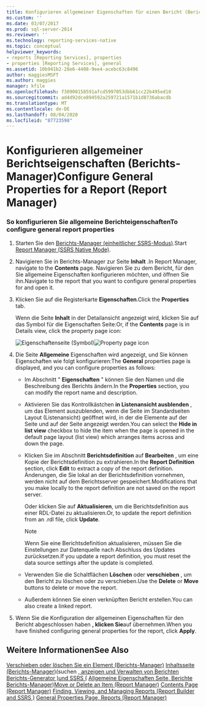 ```yaml
---
title: Konfigurieren allgemeiner Eigenschaften für einen Bericht (Berichts-Manager) | Microsoft-Dokumentation
ms.custom: ''
ms.date: 03/07/2017
ms.prod: sql-server-2014
ms.reviewer: ''
ms.technology: reporting-services-native
ms.topic: conceptual
helpviewer_keywords:
- reports [Reporting Services], properties
- properties [Reporting Services], general
ms.assetid: 10b941b2-28e6-4408-9ee4-acebc63c8496
author: maggiesMSFT
ms.author: maggies
manager: kfile
ms.openlocfilehash: f30900158591afcd5997053dbb61cc22b495ed10
ms.sourcegitcommit: ad4d92dce894592a259721a1571b1d8736abacdb
ms.translationtype: MT
ms.contentlocale: de-DE
ms.lasthandoff: 08/04/2020
ms.locfileid: "87723598"
---
```

# <a name="configure-general-properties-for-a-report-report-manager"></a><span data-ttu-id="965e2-102">Konfigurieren allgemeiner Berichtseigenschaften (Berichts-Manager)</span><span class="sxs-lookup"><span data-stu-id="965e2-102">Configure General Properties for a Report (Report Manager)</span></span>
  
### <a name="to-configure-general-report-properties"></a><span data-ttu-id="965e2-103">So konfigurieren Sie allgemeine Berichteigenschaften</span><span class="sxs-lookup"><span data-stu-id="965e2-103">To configure general report properties</span></span>

1.  <span data-ttu-id="965e2-104">Starten Sie den [Berichts-Manager &#40;einheitlicher SSRS-Modus&#41;](../../2014/reporting-services/report-manager-ssrs-native-mode.md).</span><span class="sxs-lookup"><span data-stu-id="965e2-104">Start [Report Manager  &#40;SSRS Native Mode&#41;](../../2014/reporting-services/report-manager-ssrs-native-mode.md).</span></span>

2.  <span data-ttu-id="965e2-105">Navigieren Sie in Berichts-Manager zur Seite **Inhalt** .</span><span class="sxs-lookup"><span data-stu-id="965e2-105">In Report Manager, navigate to the **Contents** page.</span></span> <span data-ttu-id="965e2-106">Navigieren Sie zu dem Bericht, für den Sie allgemeine Eigenschaften konfigurieren möchten, und öffnen Sie ihn.</span><span class="sxs-lookup"><span data-stu-id="965e2-106">Navigate to the report that you want to configure general properties for and open it.</span></span>

3.  <span data-ttu-id="965e2-107">Klicken Sie auf die Registerkarte **Eigenschaften**.</span><span class="sxs-lookup"><span data-stu-id="965e2-107">Click the **Properties** tab.</span></span>

     <span data-ttu-id="965e2-108">Wenn die Seite **Inhalt** in der Detailansicht angezeigt wird, klicken Sie auf das Symbol für die Eigenschaften Seite:</span><span class="sxs-lookup"><span data-stu-id="965e2-108">Or, if the **Contents** page is in Details view, click the property page icon:</span></span>

     <span data-ttu-id="965e2-109">![Eigenschaftenseite (Symbol)](media/prop.gif "Eigenschaftenseite (Symbol)")</span><span class="sxs-lookup"><span data-stu-id="965e2-109">![Property page icon](media/prop.gif "Property page icon")</span></span>

4.  <span data-ttu-id="965e2-110">Die Seite **Allgemeine** Eigenschaften wird angezeigt, und Sie können Eigenschaften wie folgt konfigurieren:</span><span class="sxs-lookup"><span data-stu-id="965e2-110">The **General** properties page is displayed, and you can configure properties as follows:</span></span>

    -   <span data-ttu-id="965e2-111">Im Abschnitt " **Eigenschaften** " können Sie den Namen und die Beschreibung des Berichts ändern.</span><span class="sxs-lookup"><span data-stu-id="965e2-111">In the **Properties** section, you can modify the report name and description.</span></span>

    -   <span data-ttu-id="965e2-112">Aktivieren Sie das Kontrollkästchen **in Listenansicht ausblenden** , um das Element auszublenden, wenn die Seite im Standardseiten Layout (Listenansicht) geöffnet wird, in der die Elemente auf der Seite und auf der Seite angezeigt werden.</span><span class="sxs-lookup"><span data-stu-id="965e2-112">You can select the **Hide in list view** checkbox to hide the item when the page is opened in the default page layout (list view) which arranges items across and down the page.</span></span>

    -   <span data-ttu-id="965e2-113">Klicken Sie im Abschnitt **Berichtsdefinition** auf **Bearbeiten** , um eine Kopie der Berichtsdefinition zu extrahieren.</span><span class="sxs-lookup"><span data-stu-id="965e2-113">In the **Report Definition** section, click **Edit** to extract a copy of the report definition.</span></span> <span data-ttu-id="965e2-114">Änderungen, die Sie lokal an der Berichtsdefinition vornehmen, werden nicht auf dem Berichtsserver gespeichert.</span><span class="sxs-lookup"><span data-stu-id="965e2-114">Modifications that you make locally to the report definition are not saved on the report server.</span></span>

         <span data-ttu-id="965e2-115">Oder klicken Sie auf **Aktualisieren**, um die Berichtsdefinition aus einer RDL-Datei zu aktualisieren.</span><span class="sxs-lookup"><span data-stu-id="965e2-115">Or, to update the report definition from an .rdl file, click **Update**.</span></span>

        > [!NOTE]
        >  <span data-ttu-id="965e2-116">Wenn Sie eine Berichtsdefinition aktualisieren, müssen Sie die Einstellungen zur Datenquelle nach Abschluss des Updates zurücksetzen.</span><span class="sxs-lookup"><span data-stu-id="965e2-116">If you update a report definition, you must reset the data source settings after the update is completed.</span></span>

    -   <span data-ttu-id="965e2-117">Verwenden Sie die Schaltflächen **Löschen** oder **verschieben** , um den Bericht zu löschen oder zu verschieben.</span><span class="sxs-lookup"><span data-stu-id="965e2-117">Use the **Delete** or **Move** buttons to delete or move the report.</span></span>

    -   <span data-ttu-id="965e2-118">Außerdem können Sie einen verknüpften Bericht erstellen.</span><span class="sxs-lookup"><span data-stu-id="965e2-118">You can also create a linked report.</span></span>

5.  <span data-ttu-id="965e2-119">Wenn Sie die Konfiguration der allgemeinen Eigenschaften für den Bericht abgeschlossen haben **, klicken Sie**auf übernehmen.</span><span class="sxs-lookup"><span data-stu-id="965e2-119">When you have finished configuring general properties for the report, click **Apply**.</span></span>

## <a name="see-also"></a><span data-ttu-id="965e2-120">Weitere Informationen</span><span class="sxs-lookup"><span data-stu-id="965e2-120">See Also</span></span>
 <span data-ttu-id="965e2-121">[Verschieben oder löschen Sie ein Element &#40;Berichts-Manager&#41;](report-server/move-or-delete-an-item-report-manager.md) [Inhaltsseite &#40;Berichts-Manager](../../2014/reporting-services/contents-page-report-manager.md)&#41;&#40;suchen [, anzeigen und Verwalten von Berichten Berichts-Generator &#41;und SSRS &#40;](report-builder/finding-viewing-and-managing-reports-report-builder-and-ssrs.md) [Allgemeine Eigenschaften Seite, Berichte Berichts-Manager](../../2014/reporting-services/general-properties-page-reports-report-manager.md)&#41;</span><span class="sxs-lookup"><span data-stu-id="965e2-121">[Move or Delete an Item &#40;Report Manager&#41;](report-server/move-or-delete-an-item-report-manager.md) [Contents Page &#40;Report Manager&#41;](../../2014/reporting-services/contents-page-report-manager.md) [Finding, Viewing, and Managing Reports &#40;Report Builder and SSRS &#41;](report-builder/finding-viewing-and-managing-reports-report-builder-and-ssrs.md) [General Properties Page, Reports &#40;Report Manager&#41;](../../2014/reporting-services/general-properties-page-reports-report-manager.md)</span></span>


